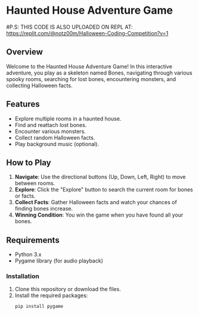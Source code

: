 # Haunted House Adventure Game

#P.S: THIS CODE IS ALSO UPLOADED ON REPL AT: https://replit.com/@notz00m/Halloween-Coding-Competition?v=1

## Overview

Welcome to the Haunted House Adventure Game! In this interactive adventure, you play as a skeleton named Bones, navigating through various spooky rooms, searching for lost bones, encountering monsters, and collecting Halloween facts.

## Features

- Explore multiple rooms in a haunted house.
- Find and reattach lost bones.
- Encounter various monsters.
- Collect random Halloween facts.
- Play background music (optional).

## How to Play

1. **Navigate**: Use the directional buttons (Up, Down, Left, Right) to move between rooms.
2. **Explore**: Click the "Explore" button to search the current room for bones or facts.
3. **Collect Facts**: Gather Halloween facts and watch your chances of finding bones increase.
4. **Winning Condition**: You win the game when you have found all your bones.

## Requirements

- Python 3.x
- Pygame library (for audio playback)

### Installation

1. Clone this repository or download the files.
2. Install the required packages:
   ```bash
   pip install pygame
